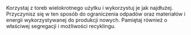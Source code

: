 ---
layout: nothing
categories: Zakupy
tags: tip
body: Korzystaj z toreb wielokrotnego użytku i wykorzystuj je jak najdłużej. Przyczynisz się w ten sposób do ograniczenia odpadów oraz materiałów i energii wykorzystywanej do produkcji nowych. Pamiętaj również o właściwej segregacji i możliwości recyklingu.
---